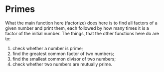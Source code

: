 # Primes
What the main function here (factorize) does here is to find all factors of a given number and print them, each followed by how many times it is a factor of the initial number.
The things, that the other functions here do are to:
1) check whether a number is prime;
2) find the greatest common factor of two numbers;
3) find the smallest common divisor of two numbers;
4) check whether two numbers are mutually prime.
